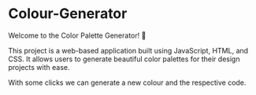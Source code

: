 # Colour-Generator <br/>

Welcome to the Color Palette Generator! 🎨

This project is a web-based application built using JavaScript, HTML, and CSS. It allows users to generate beautiful color palettes for their design projects with ease.

With some clicks we can generate a new colour and the respective code.
